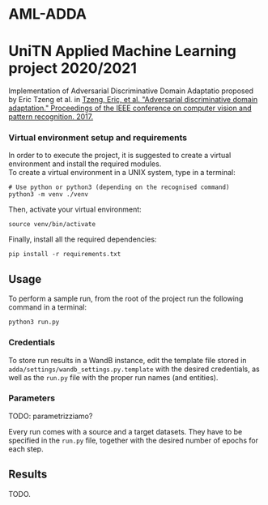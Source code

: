 # AML-ADDA

# UniTN Applied Machine Learning project 2020/2021

Implementation of Adversarial Discriminative Domain Adaptatio proposed by Eric Tzeng et al. in [Tzeng, Eric, et al. "Adversarial discriminative domain adaptation." Proceedings of the IEEE conference on computer vision and pattern recognition. 2017.](https://arxiv.org/abs/1702.05464)

### Virtual environment setup and requirements

In order to to execute the project, it is suggested to create a virtual environment and install the required modules.  
To create a virtual environment in a UNIX system, type in a terminal:

```
# Use python or python3 (depending on the recognised command)
python3 -m venv ./venv
```

Then, activate your virtual environment:

```
source venv/bin/activate
```

Finally, install all the required dependencies:

```
pip install -r requirements.txt
```

## Usage

To perform a sample run, from the root of the project run the following command in a terminal:

```
python3 run.py
```

### Credentials

To store run results in a WandB instance, edit the template file stored in `adda/settings/wandb_settings.py.template` with the desired credentials, as well as the `run.py` file with the proper run names (and entities).

### Parameters

TODO: parametrizziamo?

Every run comes with a source and a target datasets. They have to be specified in the `run.py` file, together with the desired number of epochs for each step.

## Results

TODO.
